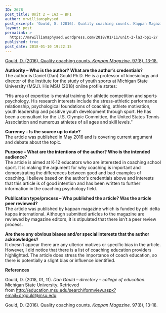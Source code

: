 ```yaml
---
ID: 2678
post_title: Unit 2 – LA3 – BP1
author: mrwilliamsphysed
post_excerpt: 'Gould, D. (2016). Quality coaching counts. Kappan Magazine.&nbsp;97(8), 13-18. Authority &ndash; Who is the author? What are the author&rsquo;s credentials? The author is Daniel (Dan)&nbsp;Gould Ph.D. He is a professor of kinesiology and director of the Institute&nbsp;for the study of youth sports at Michigan State University (MSU). His MSU (2018) online profile states: &ldquo;His area &hellip; <a href="https://mrwilliamsphysed.wordpress.com/2018/01/11/unit-2-la3-bp1-2/">Continue reading <span>Unit 2 &ndash; LA3 &ndash;&nbsp;BP1</span></a><img alt="" border="0" src="https://pixel.wp.com/b.gif?host=mrwilliamsphysed.wordpress.com&amp;blog=67148074&amp;post=847&amp;subd=mrwilliamsphysed&amp;ref=&amp;feed=1" width="1" height="1">'
layout: post
permalink: >
  https://mrwilliamsphysed.wordpress.com/2018/01/11/unit-2-la3-bp1-2/
published: true
post_date: 2018-01-10 19:22:15
---
```

<a href="http://ezproxy.student.twu.ca:2152/ehost/pdfviewer/pdfviewer?vid=1&amp;sid=b10bb18d-8ef5-4478-840f-03d285ed7f2f%40sessionmgr4010">Gould, D. (2016). Quality coaching counts. <em>Kappan Magazine.</em> 97(8), 13-18.</a>

<strong>Authority – Who is the author? What are the author’s credentials?</strong><br />
The author is Daniel (Dan) Gould Ph.D. He is a professor of kinesiology and director of the Institute for the study of youth sports at Michigan State University (MSU). His MSU (2018) online profile states:

&#8220;His area of expertise is mental training for athletic competition and sports psychology. His research interests include the stress-athletic performance relationship, psychological foundations of coaching, athlete motivation, youth leadership and positive youth development through sport. He has been a consultant for the U.S. Olympic Committee, the United States Tennis Association and numerous athletes of all ages and skill levels.&#8221;

<strong>Currency – Is the source up to date?</strong><br />
The article was published in May 2016 and is covering current argument and debate about the topic.

<strong>Purpose – What are the intentions of the author? Who is the intended audience?</strong><br />
The article is aimed at K-12 educators who are interested in coaching school sport. It is making the argument for why coaching is important and demonstrating the differences between good and bad examples of coaching. I believe based on the author&#8217;s credentials above and interests that this article is of good intention and has been written to further information in the coaching psychology field.

<strong>Publication type/process – Who published the article? Was the article peer reviewed?</strong><br />
The article was published by kappan magazine which is funded by phi delta kappa international. Although submitted articles to the magazine are reviewed by magazine editors, it is stipulated that there isn&#8217;t a peer review process.

<strong>Are there any obvious biases and/or special interests that the author acknowledges?</strong><br />
It doesn&#8217;t appear there are any ulterior motives or specific bias in the article. However, I did notice that there is a list of coaching education providers highlighted. The article does stress the importance of coach education, so there is potentially a slight bias or influence identified.

<strong>References</strong>

Gould, D. (2018, 01, 11). <em>Dan Gould &#8211; directory &#8211; college of education.</em> Michigan State University. Retrieved from http://education.msu.edu/search/formview.aspx?email=drgould@msu.edu

Gould, D. (2016). Quality coaching counts. <em>Kappan Magazine.</em> 97(8), 13-18.

<br />  <a rel="nofollow" href="http://feeds.wordpress.com/1.0/gocomments/mrwilliamsphysed.wordpress.com/847/"><img alt="" border="0" src="http://feeds.wordpress.com/1.0/comments/mrwilliamsphysed.wordpress.com/847/" /></a> <img alt="" border="0" src="https://pixel.wp.com/b.gif?host=mrwilliamsphysed.wordpress.com&#038;blog=67148074&%23038;post=847&%23038;subd=mrwilliamsphysed&%23038;ref=&%23038;feed=1" width="1" height="1" />